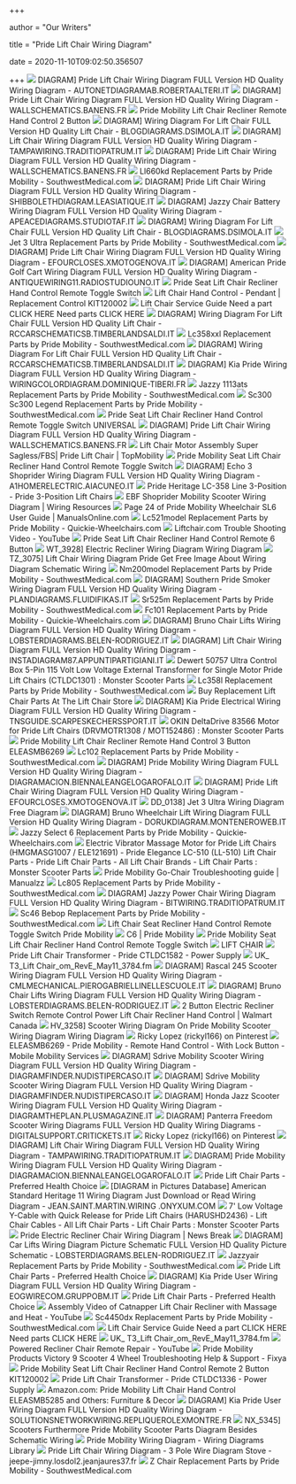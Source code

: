 +++
        
author = "Our Writers"
        
title = "Pride Lift Chair Wiring Diagram"
        
date = 2020-11-10T09:02:50.356507
        
+++
[ ![](https://wholefoodsonabudget.com/wp-content/uploads/2018/08/okin-lift-chair-wiring-diagram-golden-technologies-lift-chair-wiring-diagram-beautiful-funky-rh-bjzhjy-net-golden-power-lift-recliner-chair-golden-power-lift-recliner-chair-20i.jpg)](https://wholefoodsonabudget.com/wp-content/uploads/2018/08/okin-lift-chair-wiring-diagram-golden-technologies-lift-chair-wiring-diagram-beautiful-funky-rh-bjzhjy-net-golden-power-lift-recliner-chair-golden-power-lift-recliner-chair-20i.jpg) DIAGRAM] Pride Lift Chair Wiring Diagram FULL Version HD Quality Wiring  Diagram - AUTONETDIAGRAMAB.ROBERTAALTERI.IT
[ ![](https://www.keamestudio.com/wp-content/uploads/2017/11/pride-lift-chair-switch-wiring-diagram-700x824.jpg)](https://www.keamestudio.com/wp-content/uploads/2017/11/pride-lift-chair-switch-wiring-diagram-700x824.jpg) DIAGRAM] Pride Lift Chair Wiring Diagram FULL Version HD Quality Wiring  Diagram - WALLSCHEMATICS.BANENS.FR
[ ![](http://www.shop.mobilemobilityservices.com/media/KIT120002%20Wiring%20Diagram.jpg)](http://www.shop.mobilemobilityservices.com/media/KIT120002%20Wiring%20Diagram.jpg) Pride Mobility Lift Chair Recliner Remote Hand Control 2 Button
[ ![](http://www.untpikapps.com/wp-content/uploads/2018/08/tranquil-lift-chair-controller-wiring-diagram-example-electrical-pride-lift-chair-parts-diagram-1.jpg)](http://www.untpikapps.com/wp-content/uploads/2018/08/tranquil-lift-chair-controller-wiring-diagram-example-electrical-pride-lift-chair-parts-diagram-1.jpg) DIAGRAM] Wiring Diagram For Lift Chair FULL Version HD Quality Lift Chair -  BLOGDIAGRAMS.DSIMOLA.IT
[ ![](https://wholefoodsonabudget.com/wp-content/uploads/2018/08/okin-lift-chair-wiring-diagram-lift-chair-wiring-diagram-bjzhjy-net-rh-bjzhjy-net-8m.jpg)](https://wholefoodsonabudget.com/wp-content/uploads/2018/08/okin-lift-chair-wiring-diagram-lift-chair-wiring-diagram-bjzhjy-net-rh-bjzhjy-net-8m.jpg) DIAGRAM] Lift Chair Wiring Diagram FULL Version HD Quality Wiring Diagram -  TAMPAWIRING.TRADITIOPATRUM.IT
[ ![](https://wholefoodsonabudget.com/wp-content/uploads/2018/08/crow-river-wheelchair-lift-wiring-diagram-diagram-motor-lift-chair-wiring-for-power-harness-and-stannah-stair-rh-bjzhjy-net-1996-gmc-truck-wiring-diagrams-rotary-lift-wiring-diagram-1b.jpg)](https://wholefoodsonabudget.com/wp-content/uploads/2018/08/crow-river-wheelchair-lift-wiring-diagram-diagram-motor-lift-chair-wiring-for-power-harness-and-stannah-stair-rh-bjzhjy-net-1996-gmc-truck-wiring-diagrams-rotary-lift-wiring-diagram-1b.jpg) DIAGRAM] Pride Lift Chair Wiring Diagram FULL Version HD Quality Wiring  Diagram - WALLSCHEMATICS.BANENS.FR
[ ![](https://cdn.southwestmedical.com/parts/pride-mobility/LFTCH_MOT_INF_HM_DLX.gif?w=500&wm=1)](https://cdn.southwestmedical.com/parts/pride-mobility/LFTCH_MOT_INF_HM_DLX.gif?w=500&wm=1) Ll660kd Replacement Parts by Pride Mobility - SouthwestMedical.com
[ ![](https://wholefoodsonabudget.com/wp-content/uploads/2018/08/okin-lift-chair-wiring-diagram-okin-lift-chair-wiring-diagram-golden-technologies-lift-chair-wiring-diagram-luxury-pride-lift-chair-13h.jpg)](https://wholefoodsonabudget.com/wp-content/uploads/2018/08/okin-lift-chair-wiring-diagram-okin-lift-chair-wiring-diagram-golden-technologies-lift-chair-wiring-diagram-luxury-pride-lift-chair-13h.jpg) DIAGRAM] Pride Lift Chair Wiring Diagram FULL Version HD Quality Wiring  Diagram - SHIBBOLETHDIAGRAM.LEASIATIQUE.IT
[ ![](http://schematron.org/image/bruno-wheelchair-lift-model-asl-325-wiring-diagram-3.png)](http://schematron.org/image/bruno-wheelchair-lift-model-asl-325-wiring-diagram-3.png) DIAGRAM] Jazzy Chair Battery Wiring Diagram FULL Version HD Quality Wiring  Diagram - APEACEDIAGRAMS.STUDIOTAF.IT
[ ![](https://www.untpikapps.com/wp-content/uploads/2018/08/tranquil-lift-chair-controller-wiring-diagram-example-electrical-pride-lift-chair-parts-diagram.jpg)](https://www.untpikapps.com/wp-content/uploads/2018/08/tranquil-lift-chair-controller-wiring-diagram-example-electrical-pride-lift-chair-parts-diagram.jpg) DIAGRAM] Wiring Diagram For Lift Chair FULL Version HD Quality Lift Chair -  BLOGDIAGRAMS.DSIMOLA.IT
[ ![](https://cdn.southwestmedical.com/parts/pride-mobility/ULTRA_ELE_GC.gif?w=500&wm=1)](https://cdn.southwestmedical.com/parts/pride-mobility/ULTRA_ELE_GC.gif?w=500&wm=1) Jet 3 Ultra Replacement Parts by Pride Mobility - SouthwestMedical.com
[ ![](https://wholefoodsonabudget.com/wp-content/uploads/2018/08/ricon-s-series-wheelchair-lift-wiring-diagram-ricon-wheelchair-lift-wiring-diagram-braun-lift-parts-diagram-elegant-automotive-lift-wiring-diagram-17p.jpg)](https://wholefoodsonabudget.com/wp-content/uploads/2018/08/ricon-s-series-wheelchair-lift-wiring-diagram-ricon-wheelchair-lift-wiring-diagram-braun-lift-parts-diagram-elegant-automotive-lift-wiring-diagram-17p.jpg) DIAGRAM] Pride Lift Chair Wiring Diagram FULL Version HD Quality Wiring  Diagram - EFOURCLOSES.XMOTOGENOVA.IT
[ ![](http://www.untpikapps.com/wp-content/uploads/2018/08/shark-rotator-professional-parts-diagram-pride-lift-chair-parts-pride-lift-chair-parts-diagram.jpg)](http://www.untpikapps.com/wp-content/uploads/2018/08/shark-rotator-professional-parts-diagram-pride-lift-chair-parts-pride-lift-chair-parts-diagram.jpg) DIAGRAM] American Pride Golf Cart Wiring Diagram FULL Version HD Quality Wiring  Diagram - ANTIQUEWIRING11.RADIOSTUDIOUNO.IT
[ ![](https://www.shop.mobilemobilityservices.com/images/Pride%20Mobility%20Lift%20Chair%20Recliner%20Remote%20Hand%20Control%20Heat%20and%20Massage%20Part%23%20ELEASMB4084,%20ELEAS.jpg)](https://www.shop.mobilemobilityservices.com/images/Pride%20Mobility%20Lift%20Chair%20Recliner%20Remote%20Hand%20Control%20Heat%20and%20Massage%20Part%23%20ELEASMB4084,%20ELEAS.jpg) Pride Seat Lift Chair Recliner Hand Control Remote Toggle Switch
[ ![](https://cdn3.volusion.com/j575u.gtsw7/v/vspfiles/photos/Pride-KIT120002-2.jpg?v-cache=1550741643)](https://cdn3.volusion.com/j575u.gtsw7/v/vspfiles/photos/Pride-KIT120002-2.jpg?v-cache=1550741643) Lift Chair Hand Control - Pendant | Replacement Control KIT120002
[ ![](x-raw-image:///63d55e3f2209d39410c19568feca0c2186ab72fe3101d806a51e8ebdfc28e8ec)](x-raw-image:///63d55e3f2209d39410c19568feca0c2186ab72fe3101d806a51e8ebdfc28e8ec) Lift Chair Service Guide Need a part CLICK HERE Need parts CLICK HERE
[ ![](http://www.untpikapps.com/wp-content/uploads/2018/08/lazy-boy-rocker-recliner-parts-diagram-pride-lift-chair-parts-diagram.jpg)](http://www.untpikapps.com/wp-content/uploads/2018/08/lazy-boy-rocker-recliner-parts-diagram-pride-lift-chair-parts-diagram.jpg) DIAGRAM] Wiring Diagram For Lift Chair FULL Version HD Quality Lift Chair -  RCCARSCHEMATICSB.TIMBERLANDSALDI.IT
[ ![](https://cdn.southwestmedical.com/parts/pride-mobility/LFTCH_MOT_DUAL_HVY.gif?w=500&wm=1)](https://cdn.southwestmedical.com/parts/pride-mobility/LFTCH_MOT_DUAL_HVY.gif?w=500&wm=1) Lc358xxl Replacement Parts by Pride Mobility - SouthwestMedical.com
[ ![](https://www.usmedicalsupplies.com/cache/1543342696925/content/LCPartsDiagram.jpg)](https://www.usmedicalsupplies.com/cache/1543342696925/content/LCPartsDiagram.jpg) DIAGRAM] Wiring Diagram For Lift Chair FULL Version HD Quality Lift Chair -  RCCARSCHEMATICSB.TIMBERLANDSALDI.IT
[ ![](https://i.pinimg.com/originals/39/7e/f4/397ef4a94d4fae485cfb07d39da89179.jpg)](https://i.pinimg.com/originals/39/7e/f4/397ef4a94d4fae485cfb07d39da89179.jpg) DIAGRAM] Kia Pride Wiring Diagram FULL Version HD Quality Wiring Diagram -  WIRINGCOLORDIAGRAM.DOMINIQUE-TIBERI.FR
[ ![](https://cdn.southwestmedical.com/parts/pride-mobility/1113A_ELE_USREMPLS6.gif?w=500&wm=1)](https://cdn.southwestmedical.com/parts/pride-mobility/1113A_ELE_USREMPLS6.gif?w=500&wm=1) Jazzy 1113ats Replacement Parts by Pride Mobility - SouthwestMedical.com
[ ![](https://cdn.southwestmedical.com/parts/pride-mobility/LEG00_ELE_NATRAY3B.gif?w=500&wm=1)](https://cdn.southwestmedical.com/parts/pride-mobility/LEG00_ELE_NATRAY3B.gif?w=500&wm=1) Sc300 Sc300 Legend Replacement Parts by Pride Mobility -  SouthwestMedical.com
[ ![](http://www.shop.mobilemobilityservices.com/media/Pride%20Mobility%20Lift%20Chair%20Remote%20Hand%20Control%20Pendants%20Differences(1).jpg)](http://www.shop.mobilemobilityservices.com/media/Pride%20Mobility%20Lift%20Chair%20Remote%20Hand%20Control%20Pendants%20Differences(1).jpg) Pride Seat Lift Chair Recliner Hand Control Remote Toggle Switch UNIVERSAL
[ ![](https://wholefoodsonabudget.com/wp-content/uploads/2018/08/golden-technologies-lift-chair-wiring-diagram-golden-technologies-lift-chair-wiring-diagram-new-outstanding-braun-917-lift-wiring-diagram-picture-collection-3o.jpg)](https://wholefoodsonabudget.com/wp-content/uploads/2018/08/golden-technologies-lift-chair-wiring-diagram-golden-technologies-lift-chair-wiring-diagram-new-outstanding-braun-917-lift-wiring-diagram-picture-collection-3o.jpg) DIAGRAM] Pride Lift Chair Wiring Diagram FULL Version HD Quality Wiring  Diagram - WALLSCHEMATICS.BANENS.FR
[ ![](https://f4n3m9b2.stackpathcdn.com/media/catalog/product/cache/1/image/500x500/85e4522595efc69f496374d01ef2bf13/L/F/LFTCH_MOT_FBS.jpg)](https://f4n3m9b2.stackpathcdn.com/media/catalog/product/cache/1/image/500x500/85e4522595efc69f496374d01ef2bf13/L/F/LFTCH_MOT_FBS.jpg) Lift Chair Motor Assembly Super Sagless/FBS| Pride Lift Chair | TopMobility
[ ![](http://www.shop.mobilemobilityservices.com/media/Pride%20Mobility%20Seat%20Lift%20Chair%20Recliner%20Serial%20Number%20Location.jpg)](http://www.shop.mobilemobilityservices.com/media/Pride%20Mobility%20Seat%20Lift%20Chair%20Recliner%20Serial%20Number%20Location.jpg) Pride Mobility Seat Lift Chair Recliner Hand Control Remote Toggle Switch
[ ![](http://www.electricscooterparts.com/wiringdiagrams/razor-e90-wiring-diagram-v1-2.jpg)](http://www.electricscooterparts.com/wiringdiagrams/razor-e90-wiring-diagram-v1-2.jpg) DIAGRAM] Echo 3 Shoprider Wiring Diagram FULL Version HD Quality Wiring  Diagram - A1HOMERELECTRIC.AIACUNEO.IT
[ ![](https://www.spinlife.com/images/product/49621.png)](https://www.spinlife.com/images/product/49621.png) Pride Heritage LC-358 Line 3-Position - Pride 3-Position Lift Chairs
[ ![](https://wholefoodsonabudget.com/wp-content/uploads/2018/08/pride-victory-scooter-wiring-diagram-pride-mobility-scooter-wiring-diagram-pride-victory-scooter-wiring-diagram-5q.jpg)](https://wholefoodsonabudget.com/wp-content/uploads/2018/08/pride-victory-scooter-wiring-diagram-pride-mobility-scooter-wiring-diagram-pride-victory-scooter-wiring-diagram-5q.jpg) EBF Shoprider Mobility Scooter Wiring Diagram | Wiring Resources
[ ![](http://pdfasset.owneriq.net/2/fe/2fe4fac8-4edf-498b-b91a-3a733e6bbb98/2fe4fac8-4edf-498b-b91a-3a733e6bbb98-bg18.png)](http://pdfasset.owneriq.net/2/fe/2fe4fac8-4edf-498b-b91a-3a733e6bbb98/2fe4fac8-4edf-498b-b91a-3a733e6bbb98-bg18.png) Page 24 of Pride Mobility Wheelchair SL6 User Guide | ManualsOnline.com
[ ![](https://cdn.southwestmedical.com/parts/pride-mobility/LFTCH_MOT_LC521.gif?w=500&wm=6)](https://cdn.southwestmedical.com/parts/pride-mobility/LFTCH_MOT_LC521.gif?w=500&wm=6) Lc521model Replacement Parts by Pride Mobility - Quickie-Wheelchairs.com
[ ![](https://i.ytimg.com/vi/3SHc5N9v0cM/maxresdefault.jpg)](https://i.ytimg.com/vi/3SHc5N9v0cM/maxresdefault.jpg) Liftchair.com Trouble Shooting Video - YouTube
[ ![](http://www.shop.mobilemobilityservices.com/media/ELEASMB7120009%20and%20ELE144505%20Pride%20Remote.jpg)](http://www.shop.mobilemobilityservices.com/media/ELEASMB7120009%20and%20ELE144505%20Pride%20Remote.jpg) Pride Seat Lift Chair Recliner Hand Control Remote 6 Button
[ ![](https://static-assets.imageservice.cloud/7272779/repair-guides-seat-2004-power-seatfor-roadster-autozonecom.gif)](https://static-assets.imageservice.cloud/7272779/repair-guides-seat-2004-power-seatfor-roadster-autozonecom.gif) WT_3928] Electric Recliner Wiring Diagram Wiring Diagram
[ ![](https://static-resources.imageservice.cloud/2153920/lift-chair-parts-power-recliner-theater-chair-parts.jpg)](https://static-resources.imageservice.cloud/2153920/lift-chair-parts-power-recliner-theater-chair-parts.jpg) TZ_3075] Lift Chair Wiring Diagram Pride Get Free Image About Wiring  Diagram Schematic Wiring
[ ![](https://cdn.southwestmedical.com/parts/pride-mobility/LFTCH_MOT_DRVMOTR1427_EE.gif?w=500&wm=1)](https://cdn.southwestmedical.com/parts/pride-mobility/LFTCH_MOT_DRVMOTR1427_EE.gif?w=500&wm=1) Nm200model Replacement Parts by Pride Mobility - SouthwestMedical.com
[ ![](https://cdn9.bigcommerce.com/s-ufzjbp5l32/products/116/images/401/Pride_Mobility_Gogo_Elite_Traveller_and_Ultra_X_Battery_Pack_Box_1__18117.1489169889.1000.1000.gif?c=2)](https://cdn9.bigcommerce.com/s-ufzjbp5l32/products/116/images/401/Pride_Mobility_Gogo_Elite_Traveller_and_Ultra_X_Battery_Pack_Box_1__18117.1489169889.1000.1000.gif?c=2) DIAGRAM] Southern Pride Smoker Wiring Diagram FULL Version HD Quality Wiring  Diagram - PLANDIAGRAMS.FLUIDIFIKAS.IT
[ ![](https://cdn.southwestmedical.com/parts/pride-mobility/LFTCH_MOT_LC525USB.gif?w=500&wm=1)](https://cdn.southwestmedical.com/parts/pride-mobility/LFTCH_MOT_LC525USB.gif?w=500&wm=1) Sr525m Replacement Parts by Pride Mobility - SouthwestMedical.com
[ ![](https://cdn.southwestmedical.com/parts/pride-mobility/LFTCH_MOT_LC100_2.gif?w=500&wm=6)](https://cdn.southwestmedical.com/parts/pride-mobility/LFTCH_MOT_LC100_2.gif?w=500&wm=6) Fc101 Replacement Parts by Pride Mobility - Quickie-Wheelchairs.com
[ ![](https://wholefoodsonabudget.com/wp-content/uploads/2018/08/crow-river-wheelchair-lift-wiring-diagram-bruno-wheelchair-lift-wiring-diagram-elegant-stannah-stair-lift-wiring-diagram-and-us-2-for-b2network-11j.png)](https://wholefoodsonabudget.com/wp-content/uploads/2018/08/crow-river-wheelchair-lift-wiring-diagram-bruno-wheelchair-lift-wiring-diagram-elegant-stannah-stair-lift-wiring-diagram-and-us-2-for-b2network-11j.png) DIAGRAM] Bruno Chair Lifts Wiring Diagram FULL Version HD Quality Wiring  Diagram - LOBSTERDIAGRAMS.BELEN-RODRIGUEZ.IT
[ ![](https://tse2.mm.bing.net/th?id=OIP.jGXRCoLVELHC8wr34CBVyAHaIu&pid=Api&P=0&w=300&h=300)](https://tse2.mm.bing.net/th?id=OIP.jGXRCoLVELHC8wr34CBVyAHaIu&pid=Api&P=0&w=300&h=300) DIAGRAM] Lift Chair Wiring Diagram FULL Version HD Quality Wiring Diagram -  INSTADIAGRAM87.APPUNTIPARTIGIANI.IT
[ ![](https://www.monsterscooterparts.com/media/catalog/product/1/1/115v-external-transformer-ctld1301-single-motor-pride-lift-chairs_2.jpg)](https://www.monsterscooterparts.com/media/catalog/product/1/1/115v-external-transformer-ctld1301-single-motor-pride-lift-chairs_2.jpg) Dewert 50757 Ultra Control Box 5-Pin 115 Volt Low Voltage External  Transformer for Single Motor Pride Lift Chairs (CTLDC1301) : Monster  Scooter Parts
[ ![](https://cdn.southwestmedical.com/parts/pride-mobility/LIFT_MOT_DRVMOTR1308.gif?w=500&wm=1)](https://cdn.southwestmedical.com/parts/pride-mobility/LIFT_MOT_DRVMOTR1308.gif?w=500&wm=1) Lc358l Replacement Parts by Pride Mobility - SouthwestMedical.com
[ ![](https://www.lift-chair-store.com/cache/1463084481611/content/LCController2.jpg)](https://www.lift-chair-store.com/cache/1463084481611/content/LCController2.jpg) Buy Replacement Lift Chair Parts At The Lift Chair Store
[ ![](https://wholefoodsonabudget.com/wp-content/uploads/2018/08/pride-victory-scooter-wiring-diagram-pride-legend-wiring-diagram-refrence-pride-victory-scooter-wiring-diagram-5l.jpg)](https://wholefoodsonabudget.com/wp-content/uploads/2018/08/pride-victory-scooter-wiring-diagram-pride-legend-wiring-diagram-refrence-pride-victory-scooter-wiring-diagram-5l.jpg) DIAGRAM] Kia Pride Electrical Wiring Diagram FULL Version HD Quality Wiring  Diagram - TNSGUIDE.SCARPESKECHERSSPORT.IT
[ ![](https://www.monsterscooterparts.com/media/catalog/product/d/e/delta-motor-drvmotr1308-pride-lift-chairs_3.jpg)](https://www.monsterscooterparts.com/media/catalog/product/d/e/delta-motor-drvmotr1308-pride-lift-chairs_3.jpg) OKIN DeltaDrive 83566 Motor for Pride Lift Chairs (DRVMOTR1308 / MOT152486)  : Monster Scooter Parts
[ ![](https://www.shop.mobilemobilityservices.com/images/89606_1_13%20(1).jpg)](https://www.shop.mobilemobilityservices.com/images/89606_1_13%20(1).jpg) Pride Mobility Lift Chair Recliner Remote Hand Control 3 Button ELEASMB6269
[ ![](https://cdn.southwestmedical.com/parts/pride-mobility/LFTCH_FRM_C1.gif?w=500&wm=1)](https://cdn.southwestmedical.com/parts/pride-mobility/LFTCH_FRM_C1.gif?w=500&wm=1) Lc102 Replacement Parts by Pride Mobility - SouthwestMedical.com
[ ![](https://schematron.org/image/pride-victory-scooter-wiring-diagram-5.gif)](https://schematron.org/image/pride-victory-scooter-wiring-diagram-5.gif) DIAGRAM] Pride Mobility Wiring Diagram FULL Version HD Quality Wiring  Diagram - DIAGRAMACION.BIENNALEANGELOGAROFALO.IT
[ ![](https://wholefoodsonabudget.com/wp-content/uploads/2018/08/golden-technologies-lift-chair-wiring-diagram-golden-technologies-lift-chair-wiring-diagram-luxury-outstanding-braun-917-lift-wiring-diagram-picture-collection-15h.png)](https://wholefoodsonabudget.com/wp-content/uploads/2018/08/golden-technologies-lift-chair-wiring-diagram-golden-technologies-lift-chair-wiring-diagram-luxury-outstanding-braun-917-lift-wiring-diagram-picture-collection-15h.png) DIAGRAM] Pride Lift Chair Wiring Diagram FULL Version HD Quality Wiring  Diagram - EFOURCLOSES.XMOTOGENOVA.IT
[ ![](https://static-cdn.imageservice.cloud/267488/pride-mobility-scooter-jb10171137c30-wiring-diagram-wiring-diagram.jpg)](https://static-cdn.imageservice.cloud/267488/pride-mobility-scooter-jb10171137c30-wiring-diagram-wiring-diagram.jpg) DD_0138] Jet 3 Ultra Wiring Diagram Free Diagram
[ ![](https://wholefoodsonabudget.com/wp-content/uploads/2018/08/bruno-wheelchair-lift-wiring-diagram-bruno-wheelchair-lift-wiring-diagram-elegant-attractive-tranquil-lift-chair-controller-wiring-diagram-picture-1e.png)](https://wholefoodsonabudget.com/wp-content/uploads/2018/08/bruno-wheelchair-lift-wiring-diagram-bruno-wheelchair-lift-wiring-diagram-elegant-attractive-tranquil-lift-chair-controller-wiring-diagram-picture-1e.png) DIAGRAM] Bruno Wheelchair Lift Wiring Diagram FULL Version HD Quality Wiring  Diagram - DORUKDIAGRAM.MONTENEROWEB.IT
[ ![](https://cdn.southwestmedical.com/parts/pride-mobility/SELECT6U_ELE_VR2.gif?w=500&wm=6)](https://cdn.southwestmedical.com/parts/pride-mobility/SELECT6U_ELE_VR2.gif?w=500&wm=6) Jazzy Select 6 Replacement Parts by Pride Mobility - Quickie-Wheelchairs.com
[ ![](https://www.monsterscooterparts.com/media/catalog/product/cache/1/image/9df78eab33525d08d6e5fb8d27136e95/e/l/electric-vibrator-massage-motor-pride_2.jpg)](https://www.monsterscooterparts.com/media/catalog/product/cache/1/image/9df78eab33525d08d6e5fb8d27136e95/e/l/electric-vibrator-massage-motor-pride_2.jpg) Electric Vibrator Massage Motor for Pride Lift Chairs (HMGMASG1007 /  ELE121691) - Pride Elegance LC-510 (LL-510) Lift Chair Parts - Pride Lift  Chair Parts - All Lift Chair Brands - Lift Chair Parts : Monster Scooter  Parts
[ ![](https://s1.manualzz.com/store/data/001266934_1-44b2d6c43f2257f9c34c1981d9175f61.png)](https://s1.manualzz.com/store/data/001266934_1-44b2d6c43f2257f9c34c1981d9175f61.png) Pride Mobility Go-Chair Troubleshooting guide | Manualzz
[ ![](https://cdn.southwestmedical.com/parts/pride-mobility/LIFT_MOT_LL805.gif?w=500&wm=1)](https://cdn.southwestmedical.com/parts/pride-mobility/LIFT_MOT_LL805.gif?w=500&wm=1) Lc805 Replacement Parts by Pride Mobility - SouthwestMedical.com
[ ![](https://i0.wp.com/bookingritzcarlton.info/wp-content/uploads/2019/03/picture-of-pride-legend-scooter-wiring-diagram-jazzy-pride-wiring-diagram-wiring-diagram-electric-scooter-controller-wiring-diagram-jazzy-scooter-wiring-diagram-free-picture-schematic.jpg)](https://i0.wp.com/bookingritzcarlton.info/wp-content/uploads/2019/03/picture-of-pride-legend-scooter-wiring-diagram-jazzy-pride-wiring-diagram-wiring-diagram-electric-scooter-controller-wiring-diagram-jazzy-scooter-wiring-diagram-free-picture-schematic.jpg) DIAGRAM] Jazzy Power Chair Wiring Diagram FULL Version HD Quality Wiring  Diagram - BITWIRING.TRADITIOPATRUM.IT
[ ![](https://cdn.southwestmedical.com/parts/pride-mobility/gogo_ELE_battbox1.gif?w=500&wm=1)](https://cdn.southwestmedical.com/parts/pride-mobility/gogo_ELE_battbox1.gif?w=500&wm=1) Sc46 Bebop Replacement Parts by Pride Mobility - SouthwestMedical.com
[ ![](https://www.shop.mobilemobilityservices.com/media/hand-control-with-quick-release-for-infinite-position-mega-motion-lc100-lift-chair-eleasmb5362-4(1).jpg)](https://www.shop.mobilemobilityservices.com/media/hand-control-with-quick-release-for-infinite-position-mega-motion-lc100-lift-chair-eleasmb5362-4(1).jpg) Lift Chair Seat Recliner Hand Control Remote Toggle Switch Pride Mobility
[ ![](https://static.wixstatic.com/media/d9a048_09595d93a63b48cfbbebe9c41f98df1a~mv2.jpg/v1/fill/w_1024,h_1024,al_c,q_85,usm_0.66_1.00_0.01/d9a048_09595d93a63b48cfbbebe9c41f98df1a~mv2.webp)](https://static.wixstatic.com/media/d9a048_09595d93a63b48cfbbebe9c41f98df1a~mv2.jpg/v1/fill/w_1024,h_1024,al_c,q_85,usm_0.66_1.00_0.01/d9a048_09595d93a63b48cfbbebe9c41f98df1a~mv2.webp) C6 | Pride Mobility
[ ![](https://www.shop.mobilemobilityservices.com/media/standard-hand-control-eleasmb1030-for-pride-lift-chairs-35(1).jpg)](https://www.shop.mobilemobilityservices.com/media/standard-hand-control-eleasmb1030-for-pride-lift-chairs-35(1).jpg) Pride Mobility Seat Lift Chair Recliner Hand Control Remote Toggle Switch
[ ![](x-raw-image:///0a5b3ceca52599fd6759271bbb9f17cf14b9c67ef4ac9bf5447830d4d3dc9f31)](x-raw-image:///0a5b3ceca52599fd6759271bbb9f17cf14b9c67ef4ac9bf5447830d4d3dc9f31) LIFT CHAIR
[ ![](https://cdn3.volusion.com/j575u.gtsw7/v/vspfiles/photos/Pride-CTLDC1582-2.jpg?v-cache=1544633291)](https://cdn3.volusion.com/j575u.gtsw7/v/vspfiles/photos/Pride-CTLDC1582-2.jpg?v-cache=1544633291) Pride Lift Chair Transformer - Pride CTLDC1582 - Power Supply
[ ![](x-raw-image:///fa4eb1548067adef241ee7daff19efc3f237d9aa7112819ef7cdab7d4606d5b3)](x-raw-image:///fa4eb1548067adef241ee7daff19efc3f237d9aa7112819ef7cdab7d4606d5b3) UK_ T3_Lift Chair_om_RevE_May11_3784.fm
[ ![](https://pics.me.me/rhande-switch-start-reley-batlery-n-fuel-sensar-sart-movo-48941623.png)](https://pics.me.me/rhande-switch-start-reley-batlery-n-fuel-sensar-sart-movo-48941623.png) DIAGRAM] Rascal 245 Scooter Wiring Diagram FULL Version HD Quality Wiring  Diagram - CMLMECHANICAL.PIEROGABRIELLINELLESCUOLE.IT
[ ![](https://www.keamestudio.com/wp-content/uploads/2017/11/braun-wheelchair-lift-wiring-diagram.jpg)](https://www.keamestudio.com/wp-content/uploads/2017/11/braun-wheelchair-lift-wiring-diagram.jpg) DIAGRAM] Bruno Chair Lifts Wiring Diagram FULL Version HD Quality Wiring  Diagram - LOBSTERDIAGRAMS.BELEN-RODRIGUEZ.IT
[ ![](https://i5.walmartimages.com/asr/6570c6cc-16f6-4456-aa75-d43f2b1c7e3c_1.be378c6cef6ef106d4cd007e9f87de18.jpeg)](https://i5.walmartimages.com/asr/6570c6cc-16f6-4456-aa75-d43f2b1c7e3c_1.be378c6cef6ef106d4cd007e9f87de18.jpeg) 2 Button Electric Recliner Switch Remote Control Power Lift Chair Recliner  Hand Control | Walmart Canada
[ ![](https://static-assets.imageservice.cloud/5352559/pride-mobility-scooter-wiring-diagram-controller-to-motor-harness.png)](https://static-assets.imageservice.cloud/5352559/pride-mobility-scooter-wiring-diagram-controller-to-motor-harness.png) HV_3258] Scooter Wiring Diagram On Pride Mobility Scooter Wiring Diagram  Wiring Diagram
[ ![](https://i.pinimg.com/236x/7b/98/79/7b987928ea404656521683f112765e29.jpg)](https://i.pinimg.com/236x/7b/98/79/7b987928ea404656521683f112765e29.jpg) Ricky Lopez (rickyl166) on Pinterest
[ ![](https://cdn10.bigcommerce.com/s-ufzjbp5l32/products/117/images/391/Pride_Mobility_Lift_Chair_Remote_Hand_Control_KIT120002__59574.1488567088.1000.1000.jpg?c=2)](https://cdn10.bigcommerce.com/s-ufzjbp5l32/products/117/images/391/Pride_Mobility_Lift_Chair_Remote_Hand_Control_KIT120002__59574.1488567088.1000.1000.jpg?c=2) ELEASMB6269 - Pride Mobility - Remote Hand Control - With Lock Button -  Mobile Mobility Services
[ ![](https://wholefoodsonabudget.com/wp-content/uploads/2018/08/rascal-305-wiring-diagram-kymco-mobility-scooter-wiring-diagram-manuals-and-diagrams-scooters-4s.jpg)](https://wholefoodsonabudget.com/wp-content/uploads/2018/08/rascal-305-wiring-diagram-kymco-mobility-scooter-wiring-diagram-manuals-and-diagrams-scooters-4s.jpg) DIAGRAM] Sdrive Mobility Scooter Wiring Diagram FULL Version HD Quality Wiring  Diagram - DIAGRAMFINDER.NUDISTIPERCASO.IT
[ ![](https://wholefoodsonabudget.com/wp-content/uploads/2018/08/rascal-305-wiring-diagram-pride-mobility-scooter-wiring-diagram-wiring-1p.jpg)](https://wholefoodsonabudget.com/wp-content/uploads/2018/08/rascal-305-wiring-diagram-pride-mobility-scooter-wiring-diagram-wiring-1p.jpg) DIAGRAM] Sdrive Mobility Scooter Wiring Diagram FULL Version HD Quality Wiring  Diagram - DIAGRAMFINDER.NUDISTIPERCASO.IT
[ ![](https://wiringall.com/image/jazzy-select-elite-wiring-diagram-7.jpg)](https://wiringall.com/image/jazzy-select-elite-wiring-diagram-7.jpg) DIAGRAM] Honda Jazz Scooter Wiring Diagram FULL Version HD Quality Wiring  Diagram - DIAGRAMTHEPLAN.PLUSMAGAZINE.IT
[ ![](https://i.pinimg.com/originals/09/95/02/099502cb669b458aeb9cc4df522f091f.jpg)](https://i.pinimg.com/originals/09/95/02/099502cb669b458aeb9cc4df522f091f.jpg) DIAGRAM] Panterra Freedom Scooter Wiring Diagrams FULL Version HD Quality Wiring  Diagrams - DIGITALSUPPORT.CRITICKETS.IT
[ ![](https://i.pinimg.com/originals/f5/f6/42/f5f642565baa5d85fec3ca2aae4ed943.jpg)](https://i.pinimg.com/originals/f5/f6/42/f5f642565baa5d85fec3ca2aae4ed943.jpg) Ricky Lopez (rickyl166) on Pinterest
[ ![](http://wiringall.com/image/bruno-wheelchair-lift-model-asl-325-wiring-diagram-3.png)](http://wiringall.com/image/bruno-wheelchair-lift-model-asl-325-wiring-diagram-3.png) DIAGRAM] Lift Chair Wiring Diagram FULL Version HD Quality Wiring Diagram -  TAMPAWIRING.TRADITIOPATRUM.IT
[ ![](https://cdn.southwestmedical.com/fs/pride-mobility-parts-500/revo_BBA_map.gif)](https://cdn.southwestmedical.com/fs/pride-mobility-parts-500/revo_BBA_map.gif) DIAGRAM] Pride Mobility Wiring Diagram FULL Version HD Quality Wiring  Diagram - DIAGRAMACION.BIENNALEANGELOGAROFALO.IT
[ ![](https://cdn3.volusion.com/j575u.gtsw7/v/vspfiles/photos/Pride-ELEASMB3789-1.jpg)](https://cdn3.volusion.com/j575u.gtsw7/v/vspfiles/photos/Pride-ELEASMB3789-1.jpg) Pride Lift Chair Parts - Preferred Health Choice
[ ![](http://www.ladybuggin.com/images/15513/pride-3-position-lift-chair-lc250-scooterdirectcom.jpg)](http://www.ladybuggin.com/images/15513/pride-3-position-lift-chair-lc250-scooterdirectcom.jpg)  [DIAGRAM in Pictures Database] American Standard Heritage 11 Wiring  Diagram Just Download or Read Wiring Diagram - JEAN.SAINT.MARTIN.WIRING .ONYXUM.COM
[ ![](https://www.monsterscooterparts.com/media/catalog/product/l/o/low-voltage-ycable-harushd2436-pride-lift-chairs_3.jpg)](https://www.monsterscooterparts.com/media/catalog/product/l/o/low-voltage-ycable-harushd2436-pride-lift-chairs_3.jpg) 7' Low Voltage Y-Cable with Quick Release for Pride Lift Chairs  (HARUSHD2436) - Lift Chair Cables - All Lift Chair Parts - Lift Chair Parts  : Monster Scooter Parts
[ ![](https://img.particlenews.com/img/id/1AiA50_0NFjOPmb00?type=thumbnail_512x288)](https://img.particlenews.com/img/id/1AiA50_0NFjOPmb00?type=thumbnail_512x288) Pride Electric Recliner Chair Wiring Diagram | News Break
[ ![](http://patentimages.storage.googleapis.com/pages/US4904916-4.png)](http://patentimages.storage.googleapis.com/pages/US4904916-4.png) DIAGRAM] Car Lifts Wiring Diagram Picture Schematic FULL Version HD Quality  Picture Schematic - LOBSTERDIAGRAMS.BELEN-RODRIGUEZ.IT
[ ![](https://cdn.southwestmedical.com/parts/pride-mobility/JZAir_ele_Elect.gif?w=500&wm=1)](https://cdn.southwestmedical.com/parts/pride-mobility/JZAir_ele_Elect.gif?w=500&wm=1) Jazzyair Replacement Parts by Pride Mobility - SouthwestMedical.com
[ ![](https://cdn3.volusion.com/j575u.gtsw7/v/vspfiles/photos/Pride-ELEASMB4084-1.jpg?v-cache=1381569071)](https://cdn3.volusion.com/j575u.gtsw7/v/vspfiles/photos/Pride-ELEASMB4084-1.jpg?v-cache=1381569071) Pride Lift Chair Parts - Preferred Health Choice
[ ![](https://i.pinimg.com/originals/c5/11/f4/c511f4ebcc78bf3186abc38ed6444cb6.jpg)](https://i.pinimg.com/originals/c5/11/f4/c511f4ebcc78bf3186abc38ed6444cb6.jpg) DIAGRAM] Kia Pride User Wiring Diagram FULL Version HD Quality Wiring  Diagram - EOGWIRECOM.GRUPPOBM.IT
[ ![](https://cdn3.volusion.com/j575u.gtsw7/v/vspfiles/photos/Pride-DRVMOTR1171-1.jpg?v-cache=1544633516)](https://cdn3.volusion.com/j575u.gtsw7/v/vspfiles/photos/Pride-DRVMOTR1171-1.jpg?v-cache=1544633516) Pride Lift Chair Parts - Preferred Health Choice
[ ![](https://i.ytimg.com/vi/ULq1L-JA7qY/hqdefault.jpg)](https://i.ytimg.com/vi/ULq1L-JA7qY/hqdefault.jpg) Assembly Video of Catnapper Lift Chair Recliner with Massage and Heat -  YouTube
[ ![](https://cdn.southwestmedical.com/parts/pride-mobility/CELXLX_ELE_REAR1.gif?w=500&wm=1)](https://cdn.southwestmedical.com/parts/pride-mobility/CELXLX_ELE_REAR1.gif?w=500&wm=1) Sc4450dx Replacement Parts by Pride Mobility - SouthwestMedical.com
[ ![](x-raw-image:///c160759a96463ae2baa1ea41a0223a3ad53417df836dca87b212bc0286df7fe3)](x-raw-image:///c160759a96463ae2baa1ea41a0223a3ad53417df836dca87b212bc0286df7fe3) Lift Chair Service Guide Need a part CLICK HERE Need parts CLICK HERE
[ ![](x-raw-image:///7fa7ddcea4abba02b12f330eebee0a74a497b4090e081cc300144c97b9bdeb1e)](x-raw-image:///7fa7ddcea4abba02b12f330eebee0a74a497b4090e081cc300144c97b9bdeb1e) UK_ T3_Lift Chair_om_RevE_May11_3784.fm
[ ![](https://i.ytimg.com/vi/46_g8rnjjm4/hqdefault.jpg)](https://i.ytimg.com/vi/46_g8rnjjm4/hqdefault.jpg) Powered Recliner Chair Remote Repair - YouTube
[ ![](https://www.fixya.com/uploads/images/26204645-4shaiuh42hrsqgx5prszjjwc-5-0.jpg)](https://www.fixya.com/uploads/images/26204645-4shaiuh42hrsqgx5prszjjwc-5-0.jpg) Pride Mobility Products Victory 9 Scooter 4 Wheel Troubleshooting Help &  Support - Fixya
[ ![](https://www.shop.mobilemobilityservices.com/media/2butOHCextclup.jpg)](https://www.shop.mobilemobilityservices.com/media/2butOHCextclup.jpg) Pride Mobility Seat Lift Chair Recliner Hand Control Remote 2 Button  KIT120002
[ ![](https://cdn3.volusion.com/j575u.gtsw7/v/vspfiles/photos/Pride-CTLDC1336-3.jpg?v-cache=1544633383)](https://cdn3.volusion.com/j575u.gtsw7/v/vspfiles/photos/Pride-CTLDC1336-3.jpg?v-cache=1544633383) Pride Lift Chair Transformer - Pride CTLDC1336 - Power Supply
[ ![](https://images-na.ssl-images-amazon.com/images/I/71MxE82ufWL._AC_SL1025_.jpg)](https://images-na.ssl-images-amazon.com/images/I/71MxE82ufWL._AC_SL1025_.jpg) Amazon.com: Pride Mobility Lift Chair Hand Control ELEASMB5285 and Others:  Furniture & Decor
[ ![](https://lh3.googleusercontent.com/proxy/rTS1KqhEP9hRdX_-u0c7Cq2Mp2cFYH-W19A_F-mpF8wSji9aJ8jAKqaX6Bcp1OBiM8GRDcckPC7nScrXdHxFLrSbsKo0TfB9zqc9OtM44358KD6JXInXhr1q5RLivUA5PQ=w1200-h630-p-k-no-nu)](https://lh3.googleusercontent.com/proxy/rTS1KqhEP9hRdX_-u0c7Cq2Mp2cFYH-W19A_F-mpF8wSji9aJ8jAKqaX6Bcp1OBiM8GRDcckPC7nScrXdHxFLrSbsKo0TfB9zqc9OtM44358KD6JXInXhr1q5RLivUA5PQ=w1200-h630-p-k-no-nu) DIAGRAM] Kia Pride User Wiring Diagram FULL Version HD Quality Wiring  Diagram - SOLUTIONSNETWORKWIRING.REPLIQUEROLEXMONTRE.FR
[ ![](https://static-resources.imageservice.cloud/2991239/amigo-scooter-wiring-diagram-wiring-library.jpg)](https://static-resources.imageservice.cloud/2991239/amigo-scooter-wiring-diagram-wiring-library.jpg) NX_5345] Scooters Furthermore Pride Mobility Scooter Parts Diagram Besides Schematic  Wiring
[ ![](https://wholefoodsonabudget.com/wp-content/uploads/2018/08/sola-transformer-wiring-diagram-pride-mobility-scooter-wiring-diagram-luxury-pride-lift-chair-parts-diagram-10o-300x221.png)](https://wholefoodsonabudget.com/wp-content/uploads/2018/08/sola-transformer-wiring-diagram-pride-mobility-scooter-wiring-diagram-luxury-pride-lift-chair-parts-diagram-10o-300x221.png) Pride Mobility Wiring Diagram - Wiring Diagrams Library
[ ![](https://bradshomefurnishings.com/wp-content/uploads/2018/08/golden-technologies-lift-chair-parts-diagram-okin-lift-chair-wiring-diagram-sample-wiring-diagram-of-golden-technologies-lift-chair-parts-diagram.jpg)](https://bradshomefurnishings.com/wp-content/uploads/2018/08/golden-technologies-lift-chair-parts-diagram-okin-lift-chair-wiring-diagram-sample-wiring-diagram-of-golden-technologies-lift-chair-parts-diagram.jpg) Pride Lift Chair Wiring Diagram - 3 Pole Wire Diagram Stove -  jeepe-jimny.losdol2.jeanjaures37.fr
[ ![](https://cdn.southwestmedical.com/parts/pride-mobility/ZCHAIR_BAT_BOX.gif?w=500&wm=1)](https://cdn.southwestmedical.com/parts/pride-mobility/ZCHAIR_BAT_BOX.gif?w=500&wm=1) Z Chair Replacement Parts by Pride Mobility - SouthwestMedical.com
